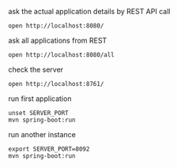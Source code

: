 ask the actual application details by REST API call

```shell
open http://localhost:8080/
```

ask all applications from REST
```shell
open http://localhost:8080/all
```

check the server 
```shell
open http://localhost:8761/
```
run first application
```shell
unset SERVER_PORT
mvn spring-boot:run
```

run another instance
```shell
export SERVER_PORT=8092
mvn spring-boot:run
```
